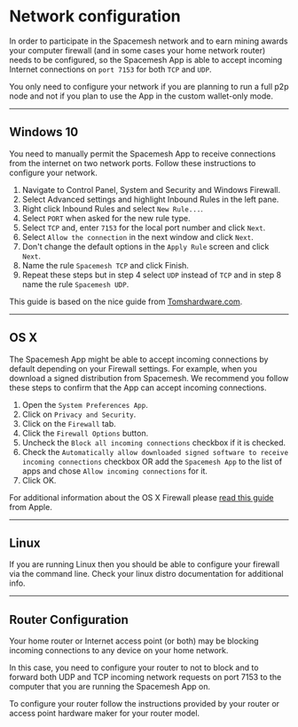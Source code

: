 # Network configuration

In order to participate in the Spacemesh network and to earn mining awards your computer firewall (and in some cases your home network router) needs to be configured, so the Spacemesh App is able to accept incoming Internet connections on `port 7153` for both `TCP` and `UDP`.

You only need to configure your network if you are planning to run a full p2p node and not if you plan to use the App in the custom wallet-only mode.

---

## Windows 10
You need to manually permit the Spacemesh App to receive connections from the internet on two network ports. Follow these instructions to configure your network.

1. Navigate to Control Panel, System and Security and Windows Firewall.
2. Select Advanced settings and highlight Inbound Rules in the left pane.
3. Right click Inbound Rules and select `New Rule...`.
4. Select `PORT` when asked for the new rule type.
5. Select `TCP` and, enter `7153` for the local port number and click `Next`.
6. Select `Allow the connection` in the next window and click `Next`.
7. Don't change the default options in the `Apply Rule` screen and click `Next`.
8. Name the rule `Spacemesh TCP` and click Finish.
9. Repeat these steps but in step 4 select `UDP` instead of `TCP` and in step 8 name the rule `Spacemesh UDP`.

This guide is based on the nice guide from [Tomshardware.com](https://www.tomshardware.com/news/how-to-open-firewall-ports-in-windows-10,36451.html).

---

## OS X
The Spacemesh App might be able to accept incoming connections by default depending on your Firewall settings. For example, when you download a signed distribution from Spacemesh. We recommend you follow these steps to confirm that the App can accept incoming connections.

1. Open the `System Preferences App`.
2. Click on `Privacy and Security`.
3. Click on the `Firewall` tab.
4. Click the `Firewall Options` button.
5. Uncheck the `Block all incoming connections` checkbox if it is checked.
6. Check the `Automatically allow downloaded signed software to receive incoming connections` checkbox OR add the `Spacemesh App` to the list of apps and chose `Allow incoming connections` for it.
7. Click OK.

For additional information about the OS X Firewall please [read this guide](https://support.apple.com/en-il/HT201642) from Apple.

---

## Linux
If you are running Linux then you should be able to configure your firewall via the command line. Check your linux distro documentation for additional info.

---

## Router Configuration

Your home router or Internet access point (or both) may be blocking incoming connections to any device on your home network.

In this case, you need to configure your router to not to block and to forward both UDP and TCP incoming network requests on port 7153 to the computer that you are running the Spacemesh App on.

To configure your router follow the instructions provided by your router or access point hardware maker for your router model.
